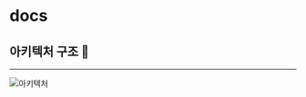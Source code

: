 # docs


## 아키텍처 구조 🚀

<hr>

![아키텍처](https://github.com/user-attachments/assets/6c3ee9b3-b02c-4e77-b921-ec723ed4c31b)
